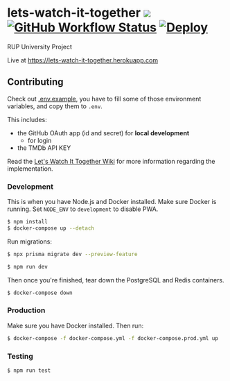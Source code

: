 # lets-watch-it-together [![](https://img.shields.io/badge/Wiki-Notion-%23000)](https://www.notion.so/jcubed/Let-s-Watch-It-Together-Wiki-881515aba11241eaa43e7a9428419d81) [![GitHub Workflow Status](https://img.shields.io/github/workflow/status/JakubKoralewski/lets-watch-it-together/test?label=tests)](https://github.com/JakubKoralewski/lets-watch-it-together/actions?query=workflow%3Atest) [![Deploy](https://www.herokucdn.com/deploy/button.png)](https://heroku.com/deploy)

RUP University Project

Live at https://lets-watch-it-together.herokuapp.com

## Contributing

Check out [.env.example](.env.example), you have to fill some of those environment
variables, and copy them to `.env`.

This includes:
- the GitHub OAuth app (id and secret) for **local development**
   - for login
- the TMDb API KEY
   
Read the [Let's Watch It Together Wiki](https://www.notion.so/jcubed/Let-s-Watch-It-Together-Wiki-881515aba11241eaa43e7a9428419d81)
for more information regarding the implementation.

### Development

This is when you have Node.js and Docker installed.
Make sure Docker is running.
Set `NODE_ENV` to `development` to disable PWA.

```bash
$ npm install
$ docker-compose up --detach
```

Run migrations:
```bash
$ npx prisma migrate dev --preview-feature
```

```bash
$ npm run dev
```

Then once you're finished, tear down the PostgreSQL and Redis containers.
```bash
$ docker-compose down
```

### Production

Make sure you have Docker installed. Then run:

```bash
$ docker-compose -f docker-compose.yml -f docker-compose.prod.yml up
```

### Testing

```bash
$ npm run test
```